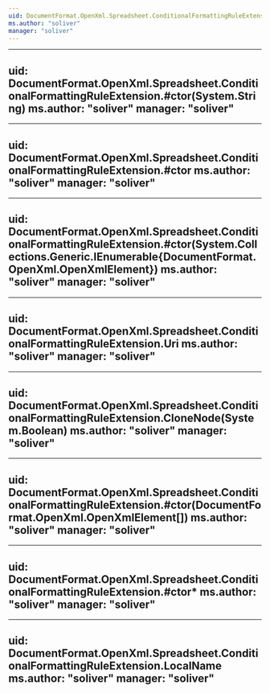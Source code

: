 ```yaml
---
uid: DocumentFormat.OpenXml.Spreadsheet.ConditionalFormattingRuleExtension
ms.author: "soliver"
manager: "soliver"
---
```


---
uid: DocumentFormat.OpenXml.Spreadsheet.ConditionalFormattingRuleExtension.#ctor(System.String)
ms.author: "soliver"
manager: "soliver"
---

---
uid: DocumentFormat.OpenXml.Spreadsheet.ConditionalFormattingRuleExtension.#ctor
ms.author: "soliver"
manager: "soliver"
---

---
uid: DocumentFormat.OpenXml.Spreadsheet.ConditionalFormattingRuleExtension.#ctor(System.Collections.Generic.IEnumerable{DocumentFormat.OpenXml.OpenXmlElement})
ms.author: "soliver"
manager: "soliver"
---

---
uid: DocumentFormat.OpenXml.Spreadsheet.ConditionalFormattingRuleExtension.Uri
ms.author: "soliver"
manager: "soliver"
---

---
uid: DocumentFormat.OpenXml.Spreadsheet.ConditionalFormattingRuleExtension.CloneNode(System.Boolean)
ms.author: "soliver"
manager: "soliver"
---

---
uid: DocumentFormat.OpenXml.Spreadsheet.ConditionalFormattingRuleExtension.#ctor(DocumentFormat.OpenXml.OpenXmlElement[])
ms.author: "soliver"
manager: "soliver"
---

---
uid: DocumentFormat.OpenXml.Spreadsheet.ConditionalFormattingRuleExtension.#ctor*
ms.author: "soliver"
manager: "soliver"
---

---
uid: DocumentFormat.OpenXml.Spreadsheet.ConditionalFormattingRuleExtension.LocalName
ms.author: "soliver"
manager: "soliver"
---
